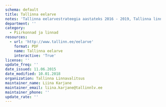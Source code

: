 ```yaml
---
schema: default
title: Tallinna eelarve
notes: 'Tallinna eelarvestrateegia aastateks 2016 - 2019, Tallinna linna eelarved 2015, 2016, 2017, 2018'
department: ''
category:
  - Piirkonnad ja linnad
resources:
  - url: 'http://www.tallinn.ee/eelarve'
    format: PDF
    name: Tallinna eelarve
    interactive: 'True'
license: ''
update_freq: ''
date_issued: 11.06.2015
date_modified: 10.01.2018
organization: Tallinna Linnavalitsus
maintainer_name: Liina Karjane
maintainer_email: liina.karjane@tallinnlv.ee
maintainer_phone: ''
update_rate: ''
---
```


